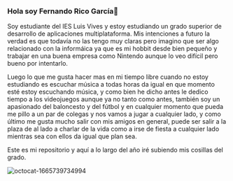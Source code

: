 ### Hola soy Fernando Rico García👋
Soy estudiante del IES Luis Vives y estoy estudiando un grado superior de desarrollo de aplicaciones multiplataforma. Mis intenciones a futuro la verdad es que todavía no las tengo muy claras pero imagino que ser algo relacionado con la informáica ya que es mi hobbit desde bien pequeño y trabajar en una buena empresa como Nintendo aunque lo veo difícil pero bueno por intentarlo.

Luego lo que me gusta hacer mas en mi tiempo libre cuando no estoy estudiando es escuchar música a todas horas da igual en que momento esté estoy escuchando música, y como bien he dicho antes le dedico tiempo a los videojuegos aunque ya no tanto como antes, también soy un apasionado del baloncesto y del fútbol y en cualquier momento que pueda me pillo a un par de colegas y nos vamos a jugar a cualquier lado, y como último me gusta mucho salir con mis amigos en general, puede ser salir a la plaza de al lado a charlar de la vida como a irse de fiesta a cualquier lado mientras sea con ellos da igual que plan sea.

Este es mi repositorio y aquí a lo largo del año iré subiendo mis cosillas del grado.

![octocat-1665739734994](https://user-images.githubusercontent.com/113674024/197049669-b30a7474-38b7-4340-b535-ae7731d878b5.png)
